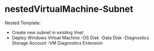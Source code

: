 # nestedVirtualMachine-Subnet

Nested Template:

- Create new subnet in existing Vnet
- Deploy Windows Virtual Machine 
  -OS Disk
  -Data Disk
 -Diagnostics Storage Account
  -VM Diagnostics Extension

